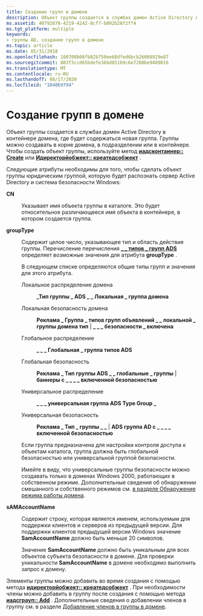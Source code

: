 ```yaml
---
title: Создание групп в домене
description: Объект группы создается в службах домен Active Directory в контейнере домена, где будет содержаться новая группа.
ms.assetid: 40792878-4219-4242-8cf7-b092b28f2ff4
ms.tgt_platform: multiple
keywords:
- группы AD, создание групп в домене
ms.topic: article
ms.date: 05/31/2018
ms.openlocfilehash: 100700b08fb82b750ee68dfed6bcb26060929e87
ms.sourcegitcommit: 803f3ccd65bdefe36bd851b9c6e7280be9489016
ms.translationtype: MT
ms.contentlocale: ru-RU
ms.lasthandoff: 08/17/2020
ms.locfileid: "104069794"
---
```

# <a name="creating-groups-in-a-domain"></a>Создание групп в домене

Объект группы создается в службах домен Active Directory в контейнере домена, где будет содержаться новая группа. Группы можно создавать в корне домена, в подразделении или в контейнере. Чтобы создать объект группы, используйте метод [**иадсконтаинер:: Create**](/windows/desktop/api/iads/nf-iads-iadscontainer-create) или [**Идиректорйобжект:: креатедсобжект**](/windows/desktop/api/iads/nf-iads-idirectoryobject-createdsobject) .

Следующие атрибуты необходимы для того, чтобы сделать объект группы юридическим группой, которую будет распознать сервер Active Directory и система безопасности Windows:

<dl> <dt>

<span id="cn"></span><span id="CN"></span>**CN**
</dt> <dd>

Указывает имя объекта группы в каталоге. Это будет относительное различающееся имя объекта в контейнере, в котором создается группа.

</dd> <dt>

<span id="groupType"></span><span id="grouptype"></span><span id="GROUPTYPE"></span>**groupType**
</dt> <dd>

Содержит целое число, указывающее тип и область действия группы. Перечисление перечисления [**\_ \_ типов \_ групп ADS**](/windows/win32/api/iads/ne-iads-ads_group_type_enum) определяет возможные значения для атрибута **groupType** .

В следующем списке определяются общие типы групп и значения для этого атрибута.

<dl> <dt>

<span id="Domain_Local_Distribution"></span><span id="domain_local_distribution"></span><span id="DOMAIN_LOCAL_DISTRIBUTION"></span>Локальное распределение домена
</dt> <dd>

**\_Тип группы \_ ADS \_ \_ Локальная \_ группа домена**

</dd> <dt>

<span id="Domain_Local_Security"></span><span id="domain_local_security"></span><span id="DOMAIN_LOCAL_SECURITY"></span>Локальная безопасность домена
</dt> <dd>

**Реклама \_ Группа \_ типов групп объявлений \_ \_ локальной \_ группы домена тип** \| **\_ \_ \_ безопасности \_ включена**

</dd> <dt>

<span id="Global_Distribution"></span><span id="global_distribution"></span><span id="GLOBAL_DISTRIBUTION"></span>Глобальное распределение
</dt> <dd>

**\_ \_ \_ Глобальная \_ группа типов ADS**

</dd> <dt>

<span id="Global_Security"></span><span id="global_security"></span><span id="GLOBAL_SECURITY"></span>Глобальная безопасность
</dt> <dd>

**Реклама \_ Тип группы ADS \_ \_ глобальные \_ группы** \| **баннеры с \_ \_ \_ \_ включенной безопасностью**

</dd> <dt>

<span id="Universal_Distribution"></span><span id="universal_distribution"></span><span id="UNIVERSAL_DISTRIBUTION"></span>Универсальное распределение
</dt> <dd>

**\_ \_ \_ универсальная группа ADS Type Group \_**

</dd> <dt>

<span id="Universal_Security"></span><span id="universal_security"></span><span id="UNIVERSAL_SECURITY"></span>Универсальная безопасность
</dt> <dd>

**Реклама \_ Тип \_ группы \_ \_** \| **ADS группа AD с \_ \_ \_ \_ включенной безопасностью**

</dd> <dt>


</dt> <dd>

</dd> </dl>

Если группа предназначена для настройки контроля доступа к объектам каталога, группа должна быть глобальной безопасностью или универсальной группой безопасности.

Имейте в виду, что универсальные группы безопасности можно создавать только в доменах Windows 2000, работающих в собственном режиме. Дополнительные сведения об обнаружении смешанного и собственного режимов см. [в разделе Обнаружение режима работы домена](detecting-the-operation-mode-of-a-domain.md).

</dd> <dt>

<span id="sAMAccountName"></span><span id="samaccountname"></span><span id="SAMACCOUNTNAME"></span>**sAMAccountName**
</dt> <dd>

Содержит строку, которая является именем, используемым для поддержки клиентов и серверов из предыдущей версии. Для поддержки клиентов предыдущей версии Windows значение **SamAccountName** должно быть меньше 20 символов.

Значение **SamAccountName** должно быть уникальным для всех объектов субъекта безопасности в домене. Для проверки уникальности **SamAccountName** в домене необходимо выполнить запрос к домену.

</dd> </dl>

Элементы группы можно добавить во время создания с помощью метода [**идиректорйобжект:: креатедсобжект**](/windows/desktop/api/iads/nf-iads-idirectoryobject-createdsobject) . При необходимости члены можно добавить в группу после создания с помощью метода [**иадсграуп:: Add**](/windows/desktop/api/iads/nf-iads-iadsgroup-add) . Дополнительные сведения о добавлении членов в группу см. в разделе [Добавление членов в группы в домене](adding-members-to-groups-in-a-domain.md).

 

 